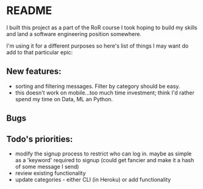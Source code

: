 # README

I built this project as a part of the RoR course I took hoping to build my skills and land a software engineering position somewhere.

I'm using it for a different purposes so here's list of things I may want do add to that particular epic:

## New features:
- sorting and filtering messages.  Filter by category should be easy.
- this doesn't work on mobile...too much time investment; think I'd rather spend my time on Data, ML an Python.

## Bugs

## Todo's priorities:
- modify the signup process to restrict who can log in.
maybe as simple as a 'keyword' required to signup (could get fancier and make it a hash of some message I send)
- review existing functionality
- update categories - either CLI (in Heroku) or add functionality


